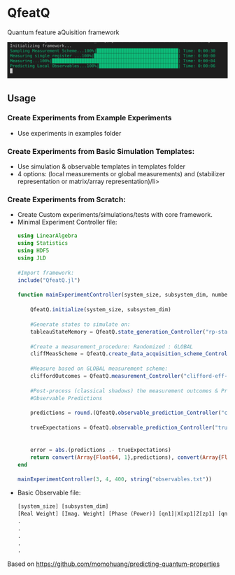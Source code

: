 # QfeatQ

Quantum feature aQuisition framework

![](Banner.png)
## Usage

### Create Experiments from Example Experiments
<ul>
<li>Use experiments in examples folder</li>
</ul> 

### Create Experiments from Basic Simulation Templates:
<ul>
<li> Use simulation & observable templates in templates folder</li>
<li> 4 options: (local measurements or global measurements) and (stabilizer representation or matrix/array representation)/li>
</ul> 

### Create Experiments from Scratch:

<ul>
<li>Create Custom experiments/simulations/tests with core framework.</li>
<li> Minimal Experiment Controller file:

```julia
using LinearAlgebra
using Statistics
using HDF5
using JLD

#Import framework:
include("QfeatQ.jl")

function mainExperimentController(system_size, subsystem_dim, number_of_measurements,  observableFile="observables.txt")

    QfeatQ.initialize(system_size, subsystem_dim)
    
    #Generate states to simulate on:
    tableauStateMemory = QfeatQ.state_generation_Controller("rp-stab", system_size, subsystem_dim, "systemState.txt")
    
    #Create a measurement_procedure: Randomized : GLOBAL
    cliffMeasScheme = QfeatQ.create_data_acquisition_scheme_Controller("rc", number_of_measurements, system_size,subsystem_dim, observableFile, false)

    #Measure based on GLOBAL measurement scheme:
    cliffordOutcomes = QfeatQ.measurement_Controller("clifford-eff-global", true, system_size,subsystem_dim, cliffMeasScheme, tableauStateMemory)
    
    #Post-process (classical shadows) the measurement outcomes & Predict observables
    #Observable Predictions
    
    predictions = round.(QfeatQ.observable_prediction_Controller("cShadowClifford-stab", "lo", system_size, subsystem_dim, observableFile, cliffordOutcomes, cliffMeasScheme) ,digits=10)

    trueExpectations = QfeatQ.observable_prediction_Controller("truthPauli", "o-eff", system_size,subsystem_dim, observableFile, nothing, cliffMeasScheme, stateCopy)


    error = abs.(predictions .- trueExpectations)
    return convert(Array{Float64, 1},predictions), convert(Array{Float64, 1},truePredictionArray), convert(Array{Float64, 1}, error)
end

mainExperimentController(3, 4, 400, string("observables.txt"))

```
</li>
  <li>
Basic Observable file:
      
```txt
[system_size] [subsystem_dim]
[Real Weight] [Imag. Weight] [Phase (Power)] [qn1]|X[xp1]Z[zp1] [qn2]|X[xp2]Z[zp2] ........
.
.
.
.
.
```
</li>
</ul> 



Based on https://github.com/momohuang/predicting-quantum-properties
